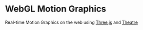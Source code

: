 # WebGL Motion Graphics

Real-time Motion Graphics on the web using [Three.js](https://threejs.org/) and [Theatre](https://www.theatrejs.com/)
